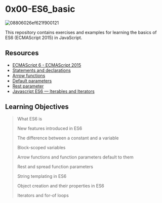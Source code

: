 # 0x00-ES6_basic
![08806026ef621f900121](https://github.com/JO-YE/alx-frontend-javascript/assets/111038087/23d57663-8206-41dc-a35c-9627840e457f)

This repository contains exercises and examples for learning the basics of ES6 (ECMAScript 2015) in JavaScript.

## Resources
- [ECMAScript 6 - ECMAScript 2015](https://www.w3schools.com/js/js_es6.asp)
- [Statements and declarations](https://developer.mozilla.org/en-US/docs/Web/JavaScript/Reference/Statements)
- [Arrow functions](https://developer.mozilla.org/en-US/docs/Web/JavaScript/Reference/Functions/Arrow_functions)
- [Default parameters](https://developer.mozilla.org/en-US/docs/Web/JavaScript/Reference/Functions/Default_parameters)
- [Rest parameter](https://developer.mozilla.org/en-US/docs/Web/JavaScript/Reference/Functions/rest_parameters)
- [Javascript ES6 — Iterables and Iterators](https://towardsdatascience.com/javascript-es6-iterables-and-iterators-de18b54f4d4?gi=a06fae8c482f)

## Learning Objectives
>
> What ES6 is
>
> New features introduced in ES6
>
> The difference between a constant and a variable
>
> Block-scoped variables
>
> Arrow functions and function parameters default to them
>
> Rest and spread function parameters
>
> String templating in ES6
>
> Object creation and their properties in ES6
>
> Iterators and for-of loops


